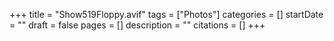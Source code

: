 +++
title = "Show519Floppy.avif"
tags = ["Photos"]
categories = []
startDate = ""
draft = false
pages = []
description = ""
citations = []
+++
